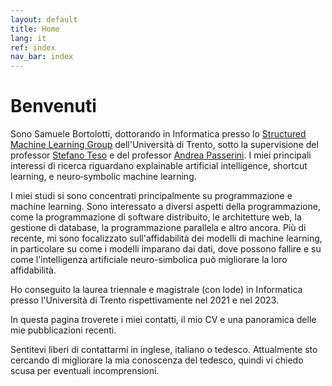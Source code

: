 ```yaml
---
layout: default
title: Home
lang: it
ref: index
nav_bar: index
---
```

# Benvenuti

Sono Samuele Bortolotti, dottorando in Informatica presso lo [Structured Machine Learning Group](https://sml.disi.unitn.it/) dell'Università di Trento, sotto la supervisione del professor [Stefano Teso](https://stefanoteso.github.io/) e del professor [Andrea Passerini](https://disi.unitn.it/~passerini/index.html). I miei principali interessi di ricerca riguardano explainable artificial intelligence, shortcut learning, e neuro‑symbolic machine learning.

I miei studi si sono concentrati principalmente su programmazione e machine learning. Sono interessato a diversi aspetti della programmazione, come la programmazione di software distribuito, le architetture web, la gestione di database, la programmazione parallela e altro ancora. Più di recente, mi sono focalizzato sull'affidabilità dei modelli di machine learning, in particolare su come i modelli imparano dai dati, dove possono fallire e su come l'intelligenza artificiale neuro-simbolica può migliorare la loro affidabilità.

Ho conseguito la laurea triennale e magistrale (con lode) in Informatica presso l'Università di Trento rispettivamente nel 2021 e nel 2023.

In questa pagina troverete i miei contatti, il mio CV e una panoramica delle mie pubblicazioni recenti.

Sentitevi liberi di contattarmi in inglese, italiano o tedesco. Attualmente sto cercando di migliorare la mia conoscenza del tedesco, quindi vi chiedo scusa per eventuali incomprensioni.